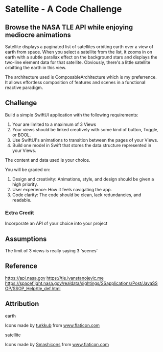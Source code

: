 # Satellite - A Code Challenge
## Browse the NASA TLE API while enjoying mediocre animations

Satellite displays a paginated list of satellites orbiting earth over a view of earth from space. When you select a satellite from the list, it zooms in on earth with a subtle parallax effect on the background stars and displays the two-line element data for that satellite. Obviously, there's a little satellite orbitting the earth in this view.

The architecture used is ComposableArchitecture which is my preferrence. It allows effortless composition of features and scenes in a functional reactive paradigm. 

## Challenge
Build a simple SwiftUI application with the following requirements:
1. Your are limited to a maximum of 3 Views
2. Your views should be linked creatively with some kind of button, Toggle, or BOOL.
3. Use SwiftUI's animations to transition between the pages of your Views.
4. Build one model in Swift that stores the data structure represented in your Views.

The content and data used is your choice.

You will be graded on:
1. Design and creativity: Animations, style, and design should be given a high priority.
2. User experience: How it feels navigating the app.
3. Code clarity: The code should be clean, lack redundancies, and readable.


### Extra Credit
Incorporate an API of your choice into your project

## Assumptions
The limit of 3 views is really saying 3 'scenes'

## Reference
https://api.nasa.gov
https://tle.ivanstanojevic.me
https://spaceflight.nasa.gov/realdata/sightings/SSapplications/Post/JavaSSOP/SSOP_Help/tle_def.html

## Attribution
earth
<div>Icons made by <a href="https://www.flaticon.com/authors/turkkub" title="turkkub">turkkub</a> from <a href="https://www.flaticon.com/" title="Flaticon">www.flaticon.com</a></div>

satellite
<div>Icons made by <a href="https://www.flaticon.com/authors/smashicons" title="Smashicons">Smashicons</a> from <a href="https://www.flaticon.com/" title="Flaticon">www.flaticon.com</a></div>